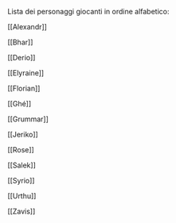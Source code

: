 Lista dei personaggi giocanti in ordine alfabetico:

[[Alexandr]]

[[Bhar]]

[[Derio]]

[[Elyraine]]

[[Florian]]

[[Ghé]]

[[Grummar]]

[[Jeriko]]

[[Rose]]

[[Salek]]

[[Syrio]]

[[Urthu]]

[[Zavis]]
